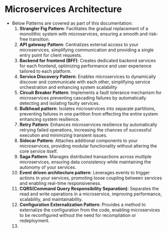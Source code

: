 # Microservices Architecture
* Below Patterns are covered as part of this documentation: 
   1. **Strangler Fig Pattern**: Facilitates the gradual replacement of a monolithic system with microservices, ensuring a smooth and risk-free transition.
   2. **API gateway Pattern**: Centralizes external access to your microservices, simplifying communication and providing a single entry point for client requests.
   3. **Backend for frontend (BFF)**: Creates dedicated backend services for each frontend, optimizing performance and user experience tailored to each platform.
   4. **Service Discovery Pattern**: Enables microservices to dynamically discover and communicate with each other, simplifying service orchestration and enhancing system scalability 
   5. **Circuit Breaker Pattern**: Implements a fault tolerance mechanism for microservices preventing cascading failures by automatically detecting and isolating faulty services. 
   6. **Bulkhead pattern**: Isolates microservices into separate partitions, preventing failures in one partition from effecting the entire system enhancing system resilience. 
   7. **Retry Pattern**: Enhances microservices resilience by automatically retrying failed operations, increasing the chances of successful execution and minimizing transient issues.
   8. **Sidecar Pattern**: Attaches additional components to your microservices, providing modular functionality without altering the core service itself. 
   9. **Saga Pattern**: Manages distributed transactions across multiple microservices, ensuring data consistency while maintaining the autonomy of your services. 
   10. **Event driven architecture pattern**: Leverages events to trigger actions in your services, promoting loose coupling between services and enabling real-time responsiveness. 
   11. **CQRS(Command Query Responsibility Separation)**: Separates the read and write operations in a microservice, improving performance, scalability, and maintainability. 
   12. **Configuration Externalization Pattern**: Provides a method to externalize the configuration from the code, enabling microservices to be reconfigured without the need for recompilation or redeployment. 
   13. 